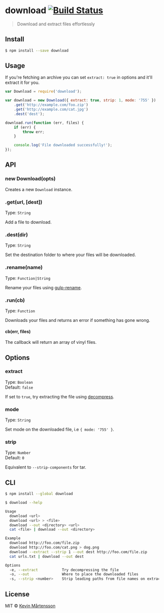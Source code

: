 # download [![Build Status](http://img.shields.io/travis/kevva/download.svg?style=flat)](https://travis-ci.org/kevva/download)

> Download and extract files effortlessly

## Install

```sh
$ npm install --save download
```

## Usage

If you're fetching an archive you can set `extract: true` in options and
it'll extract it for you.

```js
var Download = require('download');

var download = new Download({ extract: true, strip: 1, mode: '755' })
	.get('http://example.com/foo.zip')
	.get('http://example.com/cat.jpg')
	.dest('dest');

download.run(function (err, files) {
	if (err) {
		throw err;
	}

	console.log('File downloaded successfully!');
});
```

## API

### new Download(opts)

Creates a new `Download` instance.

### .get(url, [dest])

Type: `String`

Add a file to download.

### .dest(dir)

Type: `String`

Set the destination folder to where your files will be downloaded.

### .rename(name)

Type: `Function|String`

Rename your files using [gulp-rename](https://github.com/hparra/gulp-rename).

### .run(cb)

Type: `Function`

Downloads your files and returns an error if something has gone wrong.

#### cb(err, files)

The callback will return an array of vinyl files.

## Options

### extract

Type: `Boolean`  
Default: `false`

If set to `true`, try extracting the file using [decompress](https://github.com/kevva/decompress/).

### mode

Type: `String`  

Set mode on the downloaded file, i.e `{ mode: '755' }`.

### strip

Type: `Number`  
Default: `0`

Equivalent to `--strip-components` for tar.

## CLI

```bash
$ npm install --global download
```

```sh
$ download --help

Usage
  download <url>
  download <url> > <file>
  download --out <directory> <url>
  cat <file> | download --out <directory>

Example
  download http://foo.com/file.zip
  download http://foo.com/cat.png > dog.png
  download --extract --strip 1 --out dest http://foo.com/file.zip
  cat urls.txt | download --out dest

Options
  -e, --extract           Try decompressing the file
  -o, --out               Where to place the downloaded files
  -s, --strip <number>    Strip leading paths from file names on extraction
```

## License

MIT © [Kevin Mårtensson](http://kevinmartensson.com)
